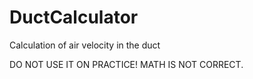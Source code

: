 # DuctCalculator
Calculation of air velocity in the duct

DO NOT USE IT ON PRACTICE! MATH IS NOT CORRECT.
